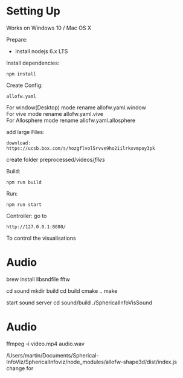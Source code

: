 # Setting Up
Works on Windows 10 / Mac OS X 

Prepare:
- Install nodejs 6.x LTS

Install dependencies:

    npm install

Create Config:

    allofw.yaml

For window(Desktop) mode rename allofw.yaml.window  <br />
For vive mode rename allofw.yaml.vive  <br />
For Allosphere mode rename allofw.yaml.allosphere  <br />

add large Files:
    
    download:
    https://ucsb.box.com/s/hozgflvol5rvve9ho2iilrkxvmpoy3pk

create folder preprocessed/videos/*files*

Build:

    npm run build

Run:

    npm run start


Controller:
go to 

    http://127.0.0.1:8080/

To control the visualisations



Audio
====

brew install libsndfile fftw

cd sound
mkdir build
cd build
cmake ..
make

start sound server cd sound/build 
./SphericalInfoVisSound


Audio
====

ffmpeg -i video.mp4 audio.wav


/Users/martin/Documents/Spherical-InfoViz/SphericalInfoviz/node_modules/allofw-shape3d/dist/index.js
change for 